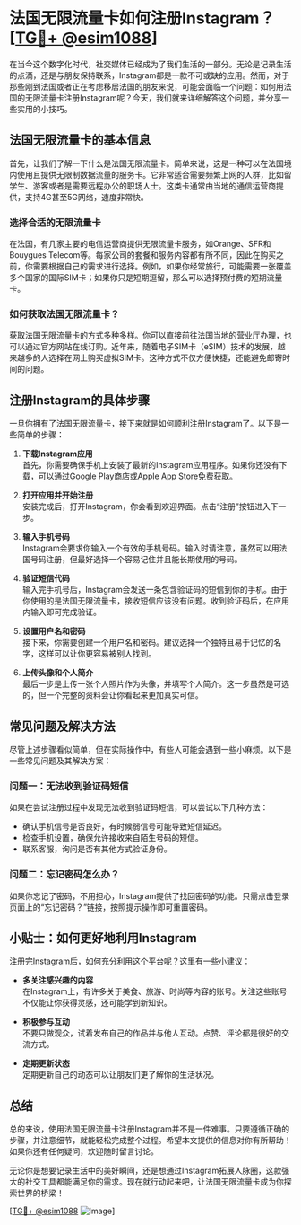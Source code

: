# 法国无限流量卡如何注册Instagram？[[TG💪+ @esim1088](https://t.me/s/esim1088)]

在当今这个数字化时代，社交媒体已经成为了我们生活的一部分。无论是记录生活的点滴，还是与朋友保持联系，Instagram都是一款不可或缺的应用。然而，对于那些刚到法国或者正在考虑移居法国的朋友来说，可能会面临一个问题：如何用法国的无限流量卡注册Instagram呢？今天，我们就来详细解答这个问题，并分享一些实用的小技巧。

## 法国无限流量卡的基本信息

首先，让我们了解一下什么是法国无限流量卡。简单来说，这是一种可以在法国境内使用且提供无限制数据流量的服务卡。它非常适合需要频繁上网的人群，比如留学生、游客或者是需要远程办公的职场人士。这类卡通常由当地的通信运营商提供，支持4G甚至5G网络，速度非常快。

### 选择合适的无限流量卡

在法国，有几家主要的电信运营商提供无限流量卡服务，如Orange、SFR和Bouygues Telecom等。每家公司的套餐和服务内容都有所不同，因此在购买之前，你需要根据自己的需求进行选择。例如，如果你经常旅行，可能需要一张覆盖多个国家的国际SIM卡；如果你只是短期逗留，那么可以选择预付费的短期流量卡。

### 如何获取法国无限流量卡？

获取法国无限流量卡的方式多种多样。你可以直接前往法国当地的营业厅办理，也可以通过官方网站在线订购。近年来，随着电子SIM卡（eSIM）技术的发展，越来越多的人选择在网上购买虚拟SIM卡。这种方式不仅方便快捷，还能避免邮寄时间的问题。

## 注册Instagram的具体步骤

一旦你拥有了法国无限流量卡，接下来就是如何顺利注册Instagram了。以下是一些简单的步骤：

1. **下载Instagram应用**  
   首先，你需要确保手机上安装了最新的Instagram应用程序。如果你还没有下载，可以通过Google Play商店或Apple App Store免费获取。

2. **打开应用并开始注册**  
   安装完成后，打开Instagram，你会看到欢迎界面。点击“注册”按钮进入下一步。

3. **输入手机号码**  
   Instagram会要求你输入一个有效的手机号码。输入时请注意，虽然可以用法国号码注册，但最好选择一个容易记住并且能长期使用的号码。

4. **验证短信代码**  
   输入完手机号后，Instagram会发送一条包含验证码的短信到你的手机。由于你使用的是法国无限流量卡，接收短信应该没有问题。收到验证码后，在应用内输入即可完成验证。

5. **设置用户名和密码**  
   接下来，你需要创建一个用户名和密码。建议选择一个独特且易于记忆的名字，这样可以让你更容易被别人找到。

6. **上传头像和个人简介**  
   最后一步是上传一张个人照片作为头像，并填写个人简介。这一步虽然是可选的，但一个完整的资料会让你看起来更加真实可信。

## 常见问题及解决方法

尽管上述步骤看似简单，但在实际操作中，有些人可能会遇到一些小麻烦。以下是一些常见问题及其解决方案：

### 问题一：无法收到验证码短信

如果在尝试注册过程中发现无法收到验证码短信，可以尝试以下几种方法：
- 确认手机信号是否良好，有时候弱信号可能导致短信延迟。
- 检查手机设置，确保允许接收来自陌生号码的短信。
- 联系客服，询问是否有其他方式验证身份。

### 问题二：忘记密码怎么办？

如果你忘记了密码，不用担心，Instagram提供了找回密码的功能。只需点击登录页面上的“忘记密码？”链接，按照提示操作即可重置密码。

## 小贴士：如何更好地利用Instagram

注册完Instagram后，如何充分利用这个平台呢？这里有一些小建议：

- **多关注感兴趣的内容**  
  在Instagram上，有许多关于美食、旅游、时尚等内容的账号。关注这些账号不仅能让你获得灵感，还可能学到新知识。

- **积极参与互动**  
  不要只做观众，试着发布自己的作品并与他人互动。点赞、评论都是很好的交流方式。

- **定期更新状态**  
  定期更新自己的动态可以让朋友们更了解你的生活状况。

## 总结

总的来说，使用法国无限流量卡注册Instagram并不是一件难事。只要遵循正确的步骤，并注意细节，就能轻松完成整个过程。希望本文提供的信息对你有所帮助！如果你还有任何疑问，欢迎随时留言讨论。

无论你是想要记录生活中的美好瞬间，还是想通过Instagram拓展人脉圈，这款强大的社交工具都能满足你的需求。现在就行动起来吧，让法国无限流量卡成为你探索世界的桥梁！

[[TG💪+ @esim1088](https://t.me/s/esim1088) ![Image](https://i.postimg.cc/4NQfJmqS/Snipaste-2025-05-13-00-14-12.png)]